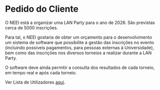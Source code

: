 # Pedido do Cliente

O NEEI está a organizar uma LAN Party para o ano de 2026. São previstas cerca de 5000 inscrições.

Para tal, o NEEI gostaria de obter um orçamento para o desenvolvimento um sistema de software que possibilite a gestão das inscrições no evento (incluindo possíveis pagamentos, para pessoas externas à Universidade), bem como das inscrições nos diversos torneios a realizar durante a LAN Party.

O software deve ainda permitir a consulta dos resultados de cada torneio, em tempo real e após cada torneio.

Ver Lista de Utilizadores [aqui](userList.md).

